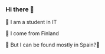 ### Hi there 👋




🌟 I am a student in IT

🌟 I come from Finland

🌟 But I can be found mostly in Spain?🙊




